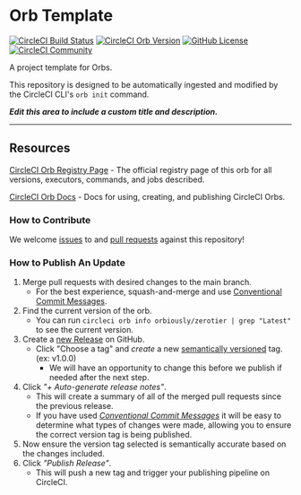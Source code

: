 # Orb Template


[![CircleCI Build Status](https://circleci.com/gh/orbiously/zerotier-orb.svg?style=shield "CircleCI Build Status")](https://circleci.com/gh/orbiously/zerotier-orb) [![CircleCI Orb Version](https://badges.circleci.com/orbs/orbiously/zerotier.svg)](https://circleci.com/orbs/registry/orb/orbiously/zerotier) [![GitHub License](https://img.shields.io/badge/license-MIT-lightgrey.svg)](https://raw.githubusercontent.com/orbiously/zerotier-orb/master/LICENSE) [![CircleCI Community](https://img.shields.io/badge/community-CircleCI%20Discuss-343434.svg)](https://discuss.circleci.com/c/ecosystem/orbs)



A project template for Orbs.

This repository is designed to be automatically ingested and modified by the CircleCI CLI's `orb init` command.

_**Edit this area to include a custom title and description.**_

---

## Resources

[CircleCI Orb Registry Page](https://circleci.com/orbs/registry/orb/orbiously/zerotier) - The official registry page of this orb for all versions, executors, commands, and jobs described.

[CircleCI Orb Docs](https://circleci.com/docs/2.0/orb-intro/#section=configuration) - Docs for using, creating, and publishing CircleCI Orbs.

### How to Contribute

We welcome [issues](https://github.com/orbiously/zerotier-orb/issues) to and [pull requests](https://github.com/orbiously/zerotier-orb/pulls) against this repository!

### How to Publish An Update
1. Merge pull requests with desired changes to the main branch.
    - For the best experience, squash-and-merge and use [Conventional Commit Messages](https://conventionalcommits.org/).
2. Find the current version of the orb.
    - You can run `circleci orb info orbiously/zerotier | grep "Latest"` to see the current version.
3. Create a [new Release](https://github.com/orbiously/zerotier-orb/releases/new) on GitHub.
    - Click "Choose a tag" and _create_ a new [semantically versioned](http://semver.org/) tag. (ex: v1.0.0)
      - We will have an opportunity to change this before we publish if needed after the next step.
4.  Click _"+ Auto-generate release notes"_.
    - This will create a summary of all of the merged pull requests since the previous release.
    - If you have used _[Conventional Commit Messages](https://conventionalcommits.org/)_ it will be easy to determine what types of changes were made, allowing you to ensure the correct version tag is being published.
5. Now ensure the version tag selected is semantically accurate based on the changes included.
6. Click _"Publish Release"_.
    - This will push a new tag and trigger your publishing pipeline on CircleCI.